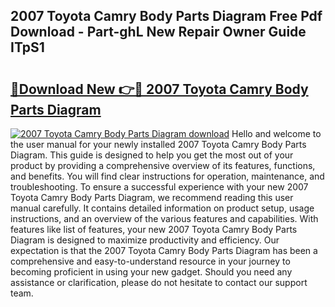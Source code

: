 ## 2007 Toyota Camry Body Parts Diagram Free Pdf Download - Part-ghL New Repair Owner Guide ITpS1

# <h2><a href="http://dfqw5nq.blite.top/?on=2007+Toyota+Camry+Body+Parts+Diagram">🔗Download New 👉🔴 2007 Toyota Camry Body Parts Diagram</a></h2>

[![2007 Toyota Camry Body Parts Diagram download](https://i.imgur.com/lujVjoI.png)](http://dfqw5nq.blite.top/?on=2007+Toyota+Camry+Body+Parts+Diagram)
Hello and welcome to the user manual for your newly installed 2007 Toyota Camry Body Parts Diagram. This guide is designed to help you get the most out of your product by providing a comprehensive overview of its features, functions, and benefits. You will find clear instructions for operation, maintenance, and troubleshooting. To ensure a successful experience with your new 2007 Toyota Camry Body Parts Diagram, we recommend reading this user manual carefully. It contains detailed information on product setup, usage instructions, and an overview of the various features and capabilities. With features like list of features, your new 2007 Toyota Camry Body Parts Diagram is designed to maximize productivity and efficiency. Our expectation is that the 2007 Toyota Camry Body Parts Diagram has been a comprehensive and easy-to-understand resource in your journey to becoming proficient in using your new gadget. Should you need any assistance or clarification, please do not hesitate to contact our support team.
